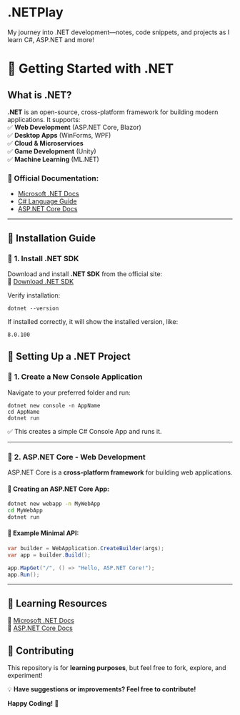 # .NETPlay
My journey into .NET development—notes, code snippets, and projects as I learn C#, ASP.NET and more! 


# 📌 Getting Started with .NET  


##  What is .NET?  
**.NET** is an open-source, cross-platform framework for building modern applications. It supports:  
✅ **Web Development** (ASP.NET Core, Blazor)  
✅ **Desktop Apps** (WinForms, WPF)  
✅ **Cloud & Microservices**  
✅ **Game Development** (Unity)  
✅ **Machine Learning** (ML.NET)  

### 🔗 Official Documentation:  
- [Microsoft .NET Docs](https://learn.microsoft.com/en-us/dotnet/)  
- [C# Language Guide](https://learn.microsoft.com/en-us/dotnet/csharp/)  
- [ASP.NET Core Docs](https://learn.microsoft.com/en-us/aspnet/core/)  

---
## 📌 Installation Guide  
### 🔹 **1. Install .NET SDK**  
Download and install **.NET SDK** from the official site:  
🔗 [Download .NET SDK](https://dotnet.microsoft.com/en-us/download/dotnet)  

Verify installation:
```
dotnet --version
```
If installed correctly, it will show the installed version, like:
```
8.0.100
```



## 📌 Setting Up a .NET Project
### 🔹 **1.  Create a New Console Application**

Navigate to your preferred folder and run:
```
dotnet new console -n AppName
cd AppName
dotnet run
```
✅ This creates a simple C# Console App and runs it.

---

### 🔹 **2. ASP.NET Core - Web Development**  
ASP.NET Core is a **cross-platform framework** for building web applications.  
 

#### 📌 Creating an ASP.NET Core App:
```sh
dotnet new webapp -n MyWebApp
cd MyWebApp
dotnet run
```

#### 📌 Example Minimal API:
```csharp
var builder = WebApplication.CreateBuilder(args);
var app = builder.Build();

app.MapGet("/", () => "Hello, ASP.NET Core!");
app.Run();
```

---

## 📌 Learning Resources  
📌 [Microsoft .NET Docs](https://learn.microsoft.com/en-us/dotnet/)  
📌 [ASP.NET Core Docs](https://learn.microsoft.com/en-us/aspnet/core/)  

## 🚀 Contributing  
This repository is for **learning purposes**, but feel free to fork, explore, and experiment!  

💡 **Have suggestions or improvements? Feel free to contribute!**  


**Happy Coding!** 🎉  